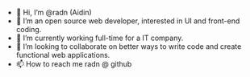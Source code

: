 - 👋 Hi, I’m @radn (Aidin)
- 👀 I’m an open source web developer, interested in UI and front-end coding.
- 🌱 I’m currently working full-time for a IT company.
- 💞️ I’m looking to collaborate on better ways to write code and create functional web applications.
- 📫 How to reach me radn @ github

<!---
radn/radn is a ✨ special ✨ repository because its `README.md` (this file) appears on your GitHub profile.
You can click the Preview link to take a look at your changes.
--->
